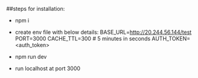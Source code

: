 ##steps for installation:

- npm i
- create env file with below details:
BASE_URL=http://20.244.56.144/test
PORT=3000
CACHE_TTL=300  # 5 minutes in seconds
AUTH_TOKEN=<auth_token>

- npm run dev
- run localhost at port 3000